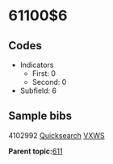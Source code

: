 # 61100$6

## Codes

-   Indicators
    -   First: 0
    -   Second: 0
-   Subfield: 6

## Sample bibs

4102992 [Quicksearch](https://search.library.yale.edu/catalog/4102992) [VXWS](http://prodorbis.library.yale.edu:7014/vxws/GetHoldingsService?bibId=4102992)

**Parent topic:**[611](../../tags/611/611.md)


